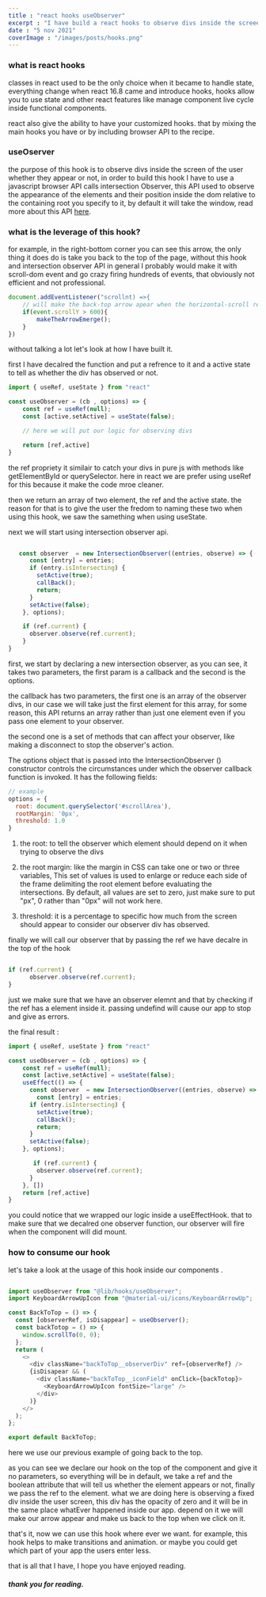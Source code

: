```yaml
---
title : "react hooks useObserver"
excerpt : "I have build a react hooks to observe divs inside the screeen."
date : "5 nov 2021"
coverImage : "/images/posts/hooks.png"
---
```



### what is react hooks

classes in react used to be the only choice when it became to handle state, everything change when react 16.8 came and introduce hooks, hooks allow you to use state and other react features like manage component live cycle inside functional components.

react also give the ability to have your customized hooks.
that by mixing the main hooks you have or by including browser API to the recipe.

### useOserver
the purpose of this hook is to observe divs inside the screen of the user whether they appear or not, in order to build this hook I have to use a javascript browser 
API calls intersection Observer, this API used to observe the appearance of the elements and their position inside the dom relative to the containing root you specify to it, by default it will take the window, read more about this API [here](https://developer.mozilla.org/fr/docs/Web/API/Intersection_Observer_API).

### what is the leverage of this hook?
for example, in the right-bottom corner you can see this arrow, the only thing it does do is take you back to the top of the page, without this hook and intersection observer API in general I probably would make it with scroll-dom event and go crazy firing hundreds of events, that obviously not efficient and not professional.


```js
document.addEventListener("scrollnt) =>{
    // will make the back-top arrow apear when the horizontal-scroll reach 600 or bigger
    if(event.scrollY > 600){
        makeTheArrowEmerge();
    }
})

```

without talking a lot let's look at how I have built it.

first I have decalred the function and put a refrence to it and a active state to tell as whether the div has observed or not.

```js
import { useRef, useState } from "react"

const useObserver = (cb , options) => {
    const ref = useRef(null);
    const [active,setActive] = useState(false);

    // here we will put our logic for observing divs

    return [ref,active]
}

```

the ref propriety it similair to catch your divs in pure js with methods like getElementById or querySelector.
here in react we are prefer using useRef for this because it make the code mroe cleaner.

then we return an array of two element, the ref and the active state. the reason for that is to give the user the fredom to naming these two when using this hook, we saw the samething when using useState.

next we will start using intersection observer api.


```js

   const observer  = new IntersectionObserver((entries, observe) => {
      const [entry] = entries;
      if (entry.isIntersecting) {
        setActive(true);
        callBack();
        return;
      }
      setActive(false);
    }, options);

    if (ref.current) {
      observer.observe(ref.current);
    }
}

```

first, we start by declaring a new intersection observer, as you can see, it takes two parameters, the first param is a callback and the second is the options.

the callback has two parameters, the first one is an array of the observer divs, in our case we will take just the first element for this array, for some reason, this API returns an array rather than just one element even if you pass one element to your observer.

the second one is a set of methods that can affect your observer, like making a disconnect to stop the observer's action.

The options object that is passed into the IntersectionObserver () constructor controls the circumstances under which the observer callback function is invoked. It has the following fields:

```js
// example 
options = {
  root: document.querySelector('#scrollArea'),
  rootMargin: '0px',
  threshold: 1.0
}

```
1. the root:
  to tell the observer which element should depend on it when trying to observe the divs

2. the root margin:
 like the margin in CSS can take one or two or three variables, This set of values ​​is used to enlarge or reduce each side of the frame delimiting the root element before evaluating the intersections. By default, all values ​​are set to zero, just make sure to put "px", 0 rather than "0px" will not work here.

3. threshold: it is a percentage to specific how much from the screen should appear to consider our observer div has observed.


finally we will call our observer that by passing the ref we have decalre in the top of the hook

```js

if (ref.current) {
      observer.observe(ref.current);
}

```

just we make sure that we have an observer elemnt and that by checking if the ref has a element inside it. passing undefind will cause our app to stop and give as errors.

the final result : 


```js
import { useRef, useState } from "react"

const useObserver = (cb , options) => {
    const ref = useRef(null);
    const [active,setActive] = useState(false);
    useEffect(() => {
      const observer  = new IntersectionObserver((entries, observe) => {
        const [entry] = entries;
      if (entry.isIntersecting) {
        setActive(true);
        callBack();
        return;
      }
      setActive(false);
    }, options);

       if (ref.current) {
        observer.observe(ref.current);
      }
    }, [])
    return [ref,active]
}

```

you could notice that we wrapped our logic inside a useEffectHook. that to make sure that we decalred one observer function, our observer will fire when the component will did mount.

### how to consume our hook
let's take a look at the usage of this hook inside our components .

```js

import useObserver from "@lib/hooks/useObserver";
import KeyboardArrowUpIcon from "@material-ui/icons/KeyboardArrowUp";

const BackToTop = () => {
  const [observerRef, isDisappear] = useObserver();
  const backTotop = () => {
    window.scrollTo(0, 0);
  };
  return (
    <>
      <div className="backToTop__observerDiv" ref={observerRef} />
      {isDisapear && (
        <div className="backToTop__iconField" onClick={backTotop}>
          <KeyboardArrowUpIcon fontSize="large" />
        </div>
      )}
    </>
  );
};

export default BackToTop;

```

here we use our previous example of going back to the top.

as you can see we declare our hook on the top of the component and give it no parameters, so everything will be in default, we take a ref and the boolean attribute that will tell us whether the element appears or not, finally we pass the ref to the element. what we are doing here is observing a fixed div inside the user screen, this div has the opacity of zero and it will be in the same place whatEver happened inside our app. depend on it we will make our arrow appear and make us back to the top when we click on it.

that's it, now we can use this hook where ever we want. for example, this hook helps to make transitions and animation. or maybe you could get which part of your app the users enter less.

that is all that I have, I hope you have enjoyed reading.

##### thank you for reading.

<!-- ![this is your sester image here](/images/posts/hooks.png) -->